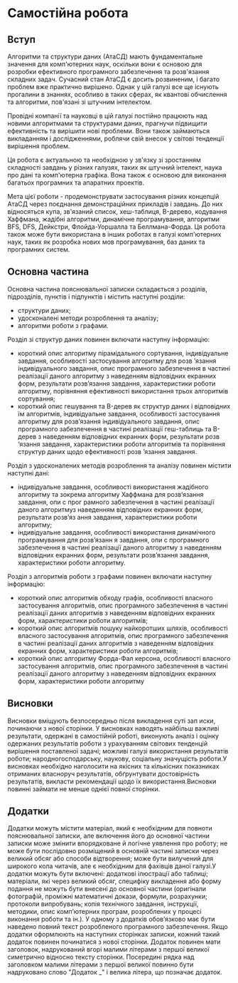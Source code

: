 # Самостійна робота

## Вступ

Алгоритми та структури даних (АтаСД) мають фундаментальне значення для комп'ютерних наук, оскільки вони є основою для розробки ефективного програмного забезпечення та розв'язання складних задач. Сучасний стан АтаСД є досить розвиненим, і багато проблем вже практично вирішено. Однак у цій галузі все ще існують прогалини в знаннях, особливо в таких сферах, як квантові обчислення та алгоритми, пов'язані зі штучним інтелектом.

Провідні компанії та науковці в цій галузі постійно працюють над новими алгоритмами та структурами даних, прагнучи підвищити ефективність та вирішити нові проблеми. Вони також займаються викладанням і дослідженнями, роблячи свій внесок у світові тенденції вирішення проблем.

Ця робота є актуальною та необхідною у зв'язку зі зростанням складності завдань у різних галузях, таких як штучний інтелект, наука про дані та комп'ютерна графіка. Вона також є основою для виконання багатьох програмних та апаратних проектів.

Мета цієї роботи - продемонструвати застосування різних концепцій АтаСД через поєднання демонстраційних прикладів і завдань. До них відносяться купа, зв'язаний список, хеш-таблиця, B-дерево, кодування Хаффмана, жадібні алгоритми, динамічне програмування, алгоритми BFS, DFS, Дейкстри, Флойда-Уоршалла та Беллмана-Форда. Ця робота також може бути використана в інших роботах в галузі комп'ютерних наук, таких як розробка нових мов програмування, баз даних та програмних систем.

## Основна частина

Основна частина пояснювальної записки складається з розділів, підрозділів, пунктів і підпунктів і містить наступні розділи:

- структури даних;
- удосконалені методи розроблення та аналізу;
- алгоритми роботи з графами.

Розділ зі структур даних повинен включати наступну інформацію:

- короткий опис алгоритму пірамідального сортування, індивідуальне завдання, особливості застосування алгоритму для розв ’язання індивідуального завдання, опис програмного забезпечення в частині реалізації даного алгоритму з наведенням відповідних екранних форм, результати розв’язання завдання, характеристики роботи алгоритму, порівняння ефективності використання трьох алгоритмів сортування;
- короткий опис гешування та B-дерев як структур даних і відповідних їм алгоритмів, індивідуальне завдання, особливості застосування алгоритму для розв’язання індивідуального завдання, опис програмного забезпечення в частині реалізації геш-таблиць та B-дерев з наведенням відповідних екранних форм, результати розв ’язання завдання, характеристики роботи алгоритмів та порівняння структур даних щодо ефективності розв ’язання завдання.

Розділ з удосконалених методів розроблення та аналізу повинен містити наступні дані:

- індивідуальне завдання, особливості використання жадібного алгоритму та зокрема алгоритму Хаффмана для розв’язання завдання, опи с прог рамного забезпечення в частині реалізації даного алгоритмуз наведенням відповідних екранних форм, результати розв’яз ання завдання, характеристики роботи алгоритму;
- індивідуальне завдання, особливості використання динамічного програмування для розв’язанн я завдання, опи с програмного забезпечення в частині реалізації даного алгоритму з наведенням відповідних екранних форм, результати розв’язання завдання, характеристики роботи алгоритму.

Розділ з алгоритмів роботи з графами повинен включати наступну інформацію:

- короткий опис алгоритмів обходу графів, особливості власного застосування алгоритмів, опис програмного забезпечення в частині реалізації даних алгоритмів з наведенням відповідних екранних форм, характеристики роботи алгоритмів;
- короткий опис алгоритмів пошуку найкоротших шляхів, особливості власного застосування алгоритмів, опис програмного забезпечення в частині реалізації даних алгоритмів з наведенням відповідних екранних форм, характеристики роботи алгоритмів;
- короткий опис алгоритму Форда-Фал керсона, особливості власного застосування алгоритмів, опис програмного забезпечення в частині реалізації даного алгоритму з наведенням відповідних екранних форм, характеристики роботи алгоритму

## Висновки

Висновки вміщують безпосередньо після викладення суті зап иски, починаючи з нової сторінки. У висновках наводять найбільш важливі результати, одержані в самостійній роботі, виконують аналіз і оцінку одержаних результатів роботи з урахуванням світових тенденцій вирішення поставленої задачі; можливі галузі використання результатів роботи; народногосподарську, наукову, соціальну значущість роботи.У висновках необхідно наголосити на якісних та кількісних показниках отриманих власноруч результатів, обґрунтувати достовірність результатів, викласти рекомендації щодо їх використання.Висновки повинні займати не менше однієї повної сторінки.

## Додатки

Додатки можуть містити матеріал, який є необхідним для повноти пояснювальної записки, але включення його до основної частини записки може змінити впорядковане й логічне уявлення про роботу; не може бути послідовно розміщений в основній частині записки через великий обсяг або способи відтворення; може бути вилучений для широкого кола читачів, але є необхідним для фахівців даної галузі.У додатки можуть бути включені: додаткові ілюстрації або таблиці; матеріали, які через великий обсяг, специфіку викладення або форму подання не можуть бути внесені до основної частини (оригінали фотографій, проміжні математичні докази, формули, розрахунки; протоколи випробувань; копія технічного завдання, інструкції, методики, опис комп’ютерних програм, розроблених у процесі виконання роботи та ін.). У одному з додатків обов’язково має бути наведено повний текст розробленого програмного забезпечення. Якщо додатки оформлюють на наступних сторінках записки, кожний такий додаток повинен починатися з нової сторінки. Додаток повинен мати заголовок, надрукований вгорі малими літерами з першої великої симетрично відносно тексту сторінки. Посередині рядка над заголовком малими літерами з першої великої повинно бути надруковано слово "Додаток \_" і велика літера, що позначає додаток.
